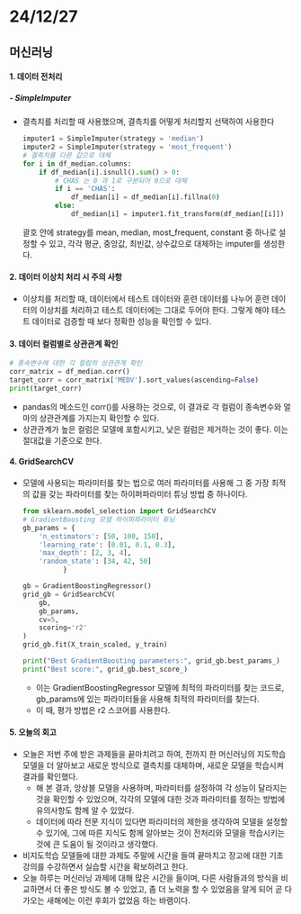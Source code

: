 # 24/12/27
## 머신러닝

#### 1. 데이터 전처리
##### - SimpleImputer
  - 결측치를 처리할 때 사용했으며, 결측치를 어떻게 처리할지 선택하여 사용한다
    ```python
    imputer1 = SimpleImputer(strategy = 'median')
    imputer2 = SimpleImputer(strategy = 'most_frequent')
    # 결측치를 다른 값으로 대체
    for i in df_median.columns:
        if df_median[i].isnull().sum() > 0:
            # CHAS 는 0 과 1로 구분되어 0으로 대체
            if i == 'CHAS':
                df_median[i] = df_median[i].fillna(0)
            else:
                df_median[i] = imputer1.fit_transform(df_median[[i]])
    ```
    괄호 안에 strategy를 mean, median, most_frequent, constant 중 하나로 설정할 수 있고, 각각 평균, 중앙값, 최빈값, 상수값으로 대체하는 imputer를 생성한다.

#### 2. 데이터 이상치 처리 시 주의 사항
  - 이상치를 처리할 때, 데이터에서 테스트 데이터와 훈련 데이터를 나누어 훈련 데이터의 이상치를 처리하고 테스트 데이터에는 그대로 두어야 한다. 그렇게 해야 테스트 데이터로 검증할 때 보다 정확한 성능을 확인할 수 있다.

#### 3. 데이터 컬럼별로 상관관계 확인
  ```python
  # 종속변수에 대한 각 컬럼의 상관관계 확인
  corr_matrix = df_median.corr()
  target_corr = corr_matrix['MEDV'].sort_values(ascending=False)
  print(target_corr)
  ```
  - pandas의 메소드인 corr()를 사용하는 것으로, 이 결과로 각 컬럼이 종속변수와 얼마의 상관관계를 가지는지 확인할 수 있다.
  - 상관관계가 높은 컬럼은 모델에 포함시키고, 낮은 컬럼은 제거하는 것이 좋다. 이는 절대값을 기준으로 한다.

#### 4. GridSearchCV
  - 모델에 사용되는 파라미터를 찾는 법으로 여러 파라미터를 사용해 그 중 가장 최적의 값을 갖는 파라미터를 찾는 하이퍼파라미터 튜닝 방법 중 하나이다.
    ```python
    from sklearn.model_selection import GridSearchCV
    # GradientBoosting 모델 하이퍼파라미터 튜닝
    gb_params = {
        'n_estimators': [50, 100, 150],
        'learning_rate': [0.01, 0.1, 0.3],
        'max_depth': [2, 3, 4],
        'random_state': [34, 42, 50]
              }

    gb = GradientBoostingRegressor()
    grid_gb = GridSearchCV(
        gb, 
        gb_params, 
        cv=5, 
        scoring='r2'
    )
    grid_gb.fit(X_train_scaled, y_train)

    print("Best GradientBoosting parameters:", grid_gb.best_params_)
    print("Best score:", grid_gb.best_score_)

    ```
    - 이는 GradientBoostingRegressor 모델에 최적의 파라미터를 찾는 코드로, gb_params에 있는 파라미터들을 사용해 최적의 파라미터를 찾는다.
    - 이 때, 평가 방법은 r2 스코어를 사용한다.

#### 5. 오늘의 회고
  - 오늘은 저번 주에 받은 과제들을 끝마치려고 하여, 전까지 한 머신러닝의 지도학습 모델을 더 알아보고 새로운 방식으로 결측치를 대체하며, 새로운 모델을 학습시켜 결과를 확인했다.
    - 해 본 결과, 앙상블 모델을 사용하며, 파라미터를 설정하여 각 성능이 달라지는 것을 확인할 수 있었으며, 각각의 모델에 대한 것과 파라미터를 정하는 방법에 유의사항도 함께 알 수 있었다.
    - 데이터에 따라 전문 지식이 있다면 파라미터의 제한을 생각하여 모델을 설정할 수 있기에, 그에 따른 지식도 함께 알아보는 것이 전처리와 모델을 학습시키는 것에 큰 도움이 될 것이라고 생각했다.
  - 비지도학습 모델들에 대한 과제도 주말에 시간을 들여 끝마치고 장고에 대한 기초 강의를 수강하면서 실습할 시간을 확보하려고 한다.
  - 오늘 하루는 머신러닝 과제에 대해 많은 시간을 들이며, 다른 사람들과의 방식을 비교하면서 더 좋은 방식도 볼 수 있었고, 좀 더 노력을 할 수 있었음을 알게 되어 곧 다가오는 새해에는 이런 후회가 없었음 하는 바램이다.